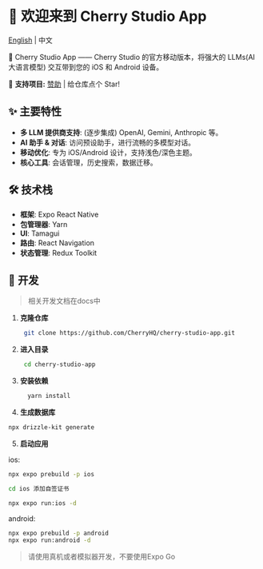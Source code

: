 # 🍒 欢迎来到 Cherry Studio App

[English](./README.md) | 中文

🍒 Cherry Studio App —— Cherry Studio 的官方移动版本，将强大的 LLMs(AI 大语言模型) 交互带到您的 iOS 和 Android 设备。

🌟 **支持项目:** [赞助](https://github.com/CherryHQ/cherry-studio/blob/main/docs/sponsor.md) | 给仓库点个 Star!

## ✨ 主要特性

- **多 LLM 提供商支持**: (逐步集成) OpenAI, Gemini, Anthropic 等。
- **AI 助手 & 对话**: 访问预设助手，进行流畅的多模型对话。
- **移动优化**: 专为 iOS/Android 设计，支持浅色/深色主题。
- **核心工具**: 会话管理，历史搜索，数据迁移。

## 🛠️ 技术栈

- **框架**: Expo React Native
- **包管理器**: Yarn
- **UI**: Tamagui
- **路由**: React Navigation
- **状态管理**: Redux Toolkit

## 🚀 开发

> 相关开发文档在docs中

1. **克隆仓库**

   ```bash
    git clone https://github.com/CherryHQ/cherry-studio-app.git
   ```

2. **进入目录**

   ```bash
    cd cherry-studio-app
   ```

3. **安装依赖**

   ```bash
     yarn install
   ```

4. **生成数据库**

```bash
npx drizzle-kit generate
```

5. **启动应用**

ios:

```bash
npx expo prebuild -p ios

cd ios 添加自签证书

npx expo run:ios -d
```

android:

```bash
npx expo prebuild -p android
npx expo run:android -d
```

> 请使用真机或者模拟器开发，不要使用Expo Go
